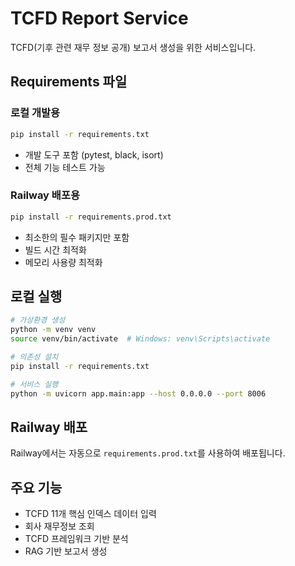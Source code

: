 # TCFD Report Service

TCFD(기후 관련 재무 정보 공개) 보고서 생성을 위한 서비스입니다.

## Requirements 파일

### 로컬 개발용
```bash
pip install -r requirements.txt
```
- 개발 도구 포함 (pytest, black, isort)
- 전체 기능 테스트 가능

### Railway 배포용
```bash
pip install -r requirements.prod.txt
```
- 최소한의 필수 패키지만 포함
- 빌드 시간 최적화
- 메모리 사용량 최적화

## 로컬 실행

```bash
# 가상환경 생성
python -m venv venv
source venv/bin/activate  # Windows: venv\Scripts\activate

# 의존성 설치
pip install -r requirements.txt

# 서비스 실행
python -m uvicorn app.main:app --host 0.0.0.0 --port 8006
```

## Railway 배포

Railway에서는 자동으로 `requirements.prod.txt`를 사용하여 배포됩니다.

## 주요 기능

- TCFD 11개 핵심 인덱스 데이터 입력
- 회사 재무정보 조회
- TCFD 프레임워크 기반 분석
- RAG 기반 보고서 생성
